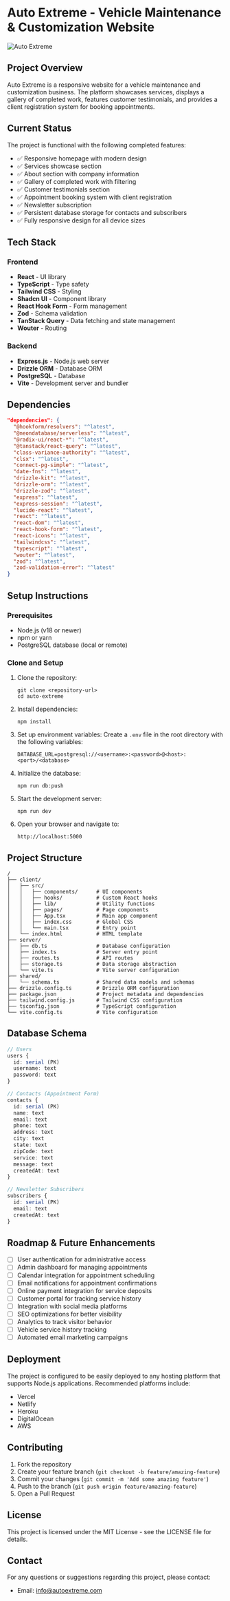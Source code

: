# Auto Extreme - Vehicle Maintenance & Customization Website

![Auto Extreme](https://images.unsplash.com/photo-1580273916550-e323be2ae537?ixlib=rb-4.0.3&ixid=MnwxMjA3fDB8MHxwaG90by1wYWdlfHx8fGVufDB8fHx8&auto=format&fit=crop&w=1920&h=1000)

## Project Overview

Auto Extreme is a responsive website for a vehicle maintenance and customization business. The platform showcases services, displays a gallery of completed work, features customer testimonials, and provides a client registration system for booking appointments.

## Current Status

The project is functional with the following completed features:

- ✅ Responsive homepage with modern design
- ✅ Services showcase section
- ✅ About section with company information
- ✅ Gallery of completed work with filtering
- ✅ Customer testimonials section
- ✅ Appointment booking system with client registration
- ✅ Newsletter subscription
- ✅ Persistent database storage for contacts and subscribers
- ✅ Fully responsive design for all device sizes

## Tech Stack

### Frontend
- **React** - UI library
- **TypeScript** - Type safety
- **Tailwind CSS** - Styling
- **Shadcn UI** - Component library
- **React Hook Form** - Form management
- **Zod** - Schema validation
- **TanStack Query** - Data fetching and state management
- **Wouter** - Routing

### Backend
- **Express.js** - Node.js web server
- **Drizzle ORM** - Database ORM
- **PostgreSQL** - Database
- **Vite** - Development server and bundler

## Dependencies

```json
"dependencies": {
  "@hookform/resolvers": "^latest",
  "@neondatabase/serverless": "^latest",
  "@radix-ui/react-*": "^latest",
  "@tanstack/react-query": "^latest",
  "class-variance-authority": "^latest",
  "clsx": "^latest",
  "connect-pg-simple": "^latest",
  "date-fns": "^latest",
  "drizzle-kit": "^latest",
  "drizzle-orm": "^latest",
  "drizzle-zod": "^latest",
  "express": "^latest",
  "express-session": "^latest",
  "lucide-react": "^latest",
  "react": "^latest",
  "react-dom": "^latest",
  "react-hook-form": "^latest",
  "react-icons": "^latest",
  "tailwindcss": "^latest",
  "typescript": "^latest",
  "wouter": "^latest",
  "zod": "^latest",
  "zod-validation-error": "^latest"
}
```

## Setup Instructions

### Prerequisites
- Node.js (v18 or newer)
- npm or yarn
- PostgreSQL database (local or remote)

### Clone and Setup
1. Clone the repository:
   ```
   git clone <repository-url>
   cd auto-extreme
   ```

2. Install dependencies:
   ```
   npm install
   ```

3. Set up environment variables:
   Create a `.env` file in the root directory with the following variables:
   ```
   DATABASE_URL=postgresql://<username>:<password>@<host>:<port>/<database>
   ```

4. Initialize the database:
   ```
   npm run db:push
   ```

5. Start the development server:
   ```
   npm run dev
   ```

6. Open your browser and navigate to:
   ```
   http://localhost:5000
   ```

## Project Structure

```
/
├── client/
│   ├── src/
│   │   ├── components/      # UI components
│   │   ├── hooks/           # Custom React hooks
│   │   ├── lib/             # Utility functions
│   │   ├── pages/           # Page components
│   │   ├── App.tsx          # Main app component
│   │   ├── index.css        # Global CSS
│   │   └── main.tsx         # Entry point
│   └── index.html           # HTML template
├── server/
│   ├── db.ts                # Database configuration
│   ├── index.ts             # Server entry point
│   ├── routes.ts            # API routes
│   ├── storage.ts           # Data storage abstraction
│   └── vite.ts              # Vite server configuration
├── shared/
│   └── schema.ts            # Shared data models and schemas
├── drizzle.config.ts        # Drizzle ORM configuration
├── package.json             # Project metadata and dependencies
├── tailwind.config.js       # Tailwind CSS configuration
├── tsconfig.json            # TypeScript configuration
└── vite.config.ts           # Vite configuration
```

## Database Schema

```typescript
// Users
users {
  id: serial (PK)
  username: text
  password: text
}

// Contacts (Appointment Form)
contacts {
  id: serial (PK)
  name: text
  email: text
  phone: text
  address: text
  city: text
  state: text
  zipCode: text
  service: text
  message: text
  createdAt: text
}

// Newsletter Subscribers
subscribers {
  id: serial (PK)
  email: text
  createdAt: text
}
```

## Roadmap & Future Enhancements

- [ ] User authentication for administrative access
- [ ] Admin dashboard for managing appointments
- [ ] Calendar integration for appointment scheduling
- [ ] Email notifications for appointment confirmations
- [ ] Online payment integration for service deposits
- [ ] Customer portal for tracking service history
- [ ] Integration with social media platforms
- [ ] SEO optimizations for better visibility
- [ ] Analytics to track visitor behavior
- [ ] Vehicle service history tracking
- [ ] Automated email marketing campaigns

## Deployment

The project is configured to be easily deployed to any hosting platform that supports Node.js applications. Recommended platforms include:

- Vercel
- Netlify
- Heroku
- DigitalOcean
- AWS

## Contributing

1. Fork the repository
2. Create your feature branch (`git checkout -b feature/amazing-feature`)
3. Commit your changes (`git commit -m 'Add some amazing feature'`)
4. Push to the branch (`git push origin feature/amazing-feature`)
5. Open a Pull Request

## License

This project is licensed under the MIT License - see the LICENSE file for details.

## Contact

For any questions or suggestions regarding this project, please contact:
- Email: info@autoextreme.com